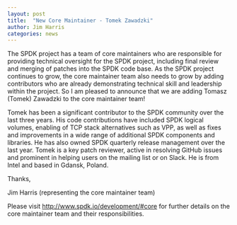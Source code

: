 ```yaml
---
layout: post
title:  "New Core Maintainer - Tomek Zawadzki"
author: Jim Harris
categories: news
---
```


The SPDK project has a team of core maintainers who are responsible for providing
technical oversight for the SPDK project, including final review and merging of
patches into the SPDK code base. As the SPDK project continues to grow, the core
maintainer team also needs to grow by adding contributors who are already
demonstrating technical skill and leadership within the project. So I am pleased
to announce that we are adding Tomasz (Tomek) Zawadzki to the core maintainer team!

Tomek has been a significant contributor to the SPDK community over the last three
years. His code contributions have included SPDK logical volumes, enabling of TCP
stack alternatives such as VPP, as well as fixes and improvements in a wide range
of additional SPDK components and libraries. He has also owned SPDK quarterly
release management over the last year.  Tomek is a key patch reviewer, active in
resolving GitHub issues and prominent in helping users on the mailing list or on
Slack. He is from Intel and based in Gdansk, Poland.

Thanks,

Jim Harris (representing the core maintainer team)

Please visit http://www.spdk.io/development/#core for further details on the core
maintainer team and their responsibilities.
